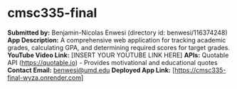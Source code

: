 # cmsc335-final

**Submitted by:** Benjamin-Nicolas Enwesi (directory id: benwesi/116374248)
**App Description:** A comprehensive web application for tracking academic grades, calculating GPA, and determining required scores for target grades.
**YouTube Video Link:** [INSERT YOUR YOUTUBE LINK HERE]
**APIs:** Quotable API (https://quotable.io) - Provides motivational and educational quotes
**Contact Email:** benwesi@umd.edu
**Deployed App Link:** [https://cmsc335-final-wyza.onrender.com]
